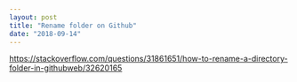```yaml
---
layout: post
title: "Rename folder on Github"
date: "2018-09-14"
---
```

https://stackoverflow.com/questions/31861651/how-to-rename-a-directory-folder-in-githubweb/32620165
